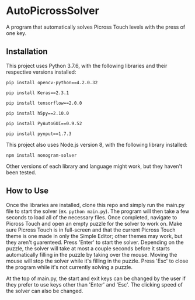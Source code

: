 # AutoPicrossSolver
A program that automatically solves Picross Touch levels with the press of one key.

## Installation

This project uses Python 3.7.6, with the following libraries and their respective versions installed:

```
pip install opencv-python==4.2.0.32

pip install Keras==2.3.1

pip install tensorflow==2.0.0

pip install h5py==2.10.0

pip install PyAutoGUI==0.9.52

pip install pynput==1.7.3
```

This project also uses Node.js version 8, with the following library installed:

```
npm install nonogram-solver
```

Other versions of each library and language might work, but they haven't been tested.

## How to Use

Once the libraries are installed, clone this repo and simply run the main.py file to start the solver (ex. `python main.py`). The program will then take a few seconds to load all of the necessary files. Once completed, navigate to Picross Touch and open an empty puzzle for the solver to work on. Make sure Picross Touch is in full-screen and that the current Picross Touch theme is one made in only the Simple Editor; other themes may work, but they aren't guarenteed. Press 'Enter' to start the solver. Depending on the puzzle, the solver will take at most a couple seconds before it starts automatically filling in the puzzle by taking over the mouse. Moving the mouse will stop the solver while it's filling in the puzzle. Press 'Esc' to close the program while it's not currently solving a puzzle.

At the top of main.py, the start and exit keys can be changed by the user if they prefer to use keys other than 'Enter' and 'Esc'. The clicking speed of the solver can also be changed.
